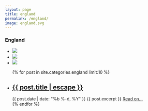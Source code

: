 ```yaml
---
layout: page
title: england
permalink: /england/
image: england.svg
---
```

<div class="row">
	<div class="country-header">
		<a class="back-explore glyphicon glyphicon-chevron-left" href="{{site.baseurl}}/continents/europe/"></a>
		<h3 class="country-heading">England</h3>
	</div>
</div>

<div class="">
	<ul class="country-stats-container">
		<li class=""><img class="" src="{{site.baseurl}}/assets/countries/englandpop.svg"/></li>
		<li class=""><img class="" src="{{site.baseurl}}/assets/countries/englandcap.svg"/></li>
		<li class=""><img class="" src="{{site.baseurl}}/assets/countries/englandflag.svg"/></li>
	</ul>
	<ul class="post-list col-md-8 col-md-offset-2">
		{% for post in site.categories.england limit:10 %}
			<li class='single-post'>
			    <h2><a class="post-link" href="{{ post.url | prepend: site.baseurl }}">{{ post.title | escape }}</a></h2>
				<span class="post-meta col-xs-12">{{ post.date | date: "%b %-d, %Y" }}</span>
				<span class="post-excerpt">{{ post.excerpt }} </span><a class="post-end-link" href="{{ post.url | prepend: site.baseurl }}"> Read on...</a>
			 </li>
		{% endfor %}
	</ul>
</div>